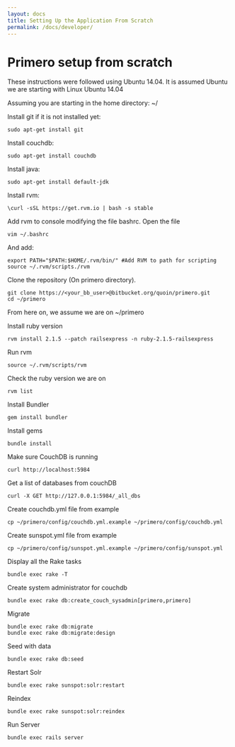 ```yaml
---
layout: docs
title: Setting Up the Application From Scratch
permalink: /docs/developer/
---
```



# Primero setup from scratch

These instructions were followed using Ubuntu 14.04. It is assumed Ubuntu we are starting with Linux Ubuntu 14.04

Assuming you are starting in the home directory: ~/


Install git if it is not installed yet:
```
sudo apt-get install git
```


Install couchdb:
```
sudo apt-get install couchdb
```


Install java:
```
sudo apt-get install default-jdk
```

Install rvm:
```
\curl -sSL https://get.rvm.io | bash -s stable
```

Add rvm to console modifying the file bashrc. Open the file
```
vim ~/.bashrc
```
And add:

```
export PATH="$PATH:$HOME/.rvm/bin/" #Add RVM to path for scripting
source ~/.rvm/scripts./rvm
```

Clone the repository (On primero directory).
```
git clone https://<your_bb_user>@bitbucket.org/quoin/primero.git
cd ~/primero
```

From here on, we assume we are on ~/primero

Install ruby version
```
rvm install 2.1.5 --patch railsexpress -n ruby-2.1.5-railsexpress
```


Run rvm
```
source ~/.rvm/scripts/rvm
```


Check the ruby version we are on
```
rvm list
```


Install Bundler
```
gem install bundler
```


Install gems
```
bundle install
```


Make sure CouchDB is running
```
curl http://localhost:5984
```


Get a list of databases from couchDB
```
curl -X GET http://127.0.0.1:5984/_all_dbs
```


Create couchdb.yml file from example
```
cp ~/primero/config/couchdb.yml.example ~/primero/config/couchdb.yml
```


Create sunspot.yml file from example
```
cp ~/primero/config/sunspot.yml.example ~/primero/config/sunspot.yml
```

Display all the Rake tasks
```
bundle exec rake -T
```


Create system administrator for couchdb
```
bundle exec rake db:create_couch_sysadmin[primero,primero]
```

Migrate
```
bundle exec rake db:migrate
bundle exec rake db:migrate:design
```


Seed with data
```
bundle exec rake db:seed
```


Restart Solr
```
bundle exec rake sunspot:solr:restart
```


Reindex
```
bundle exec rake sunspot:solr:reindex
```


Run Server
```
bundle exec rails server
```
